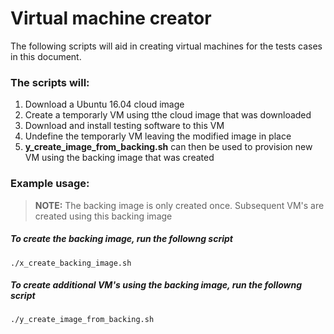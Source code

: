 # Virtual machine creator

The following scripts will aid in creating virtual machines for the tests cases in this document.

### The scripts will:
1. Download a Ubuntu 16.04 cloud image 
2. Create a temporarly VM using tthe cloud image that was downloaded
3. Download and install testing software to this VM
4. Undefine the temporarly VM leaving the modified image in place
5. **y_create_image_from_backing.sh** can then be used to provision new VM using the backing image that was created

### Example usage:
>**NOTE:**
>The backing image is only created once. Subsequent VM's are created using this backing image

##### To create the backing image, run the followng script  
```
./x_create_backing_image.sh
```

##### To create additional VM's using the backing image, run the followng script  
```
./y_create_image_from_backing.sh
```
